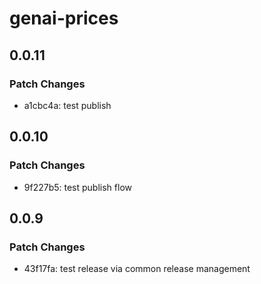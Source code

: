 # genai-prices

## 0.0.11

### Patch Changes

- a1cbc4a: test publish

## 0.0.10

### Patch Changes

- 9f227b5: test publish flow

## 0.0.9

### Patch Changes

- 43f17fa: test release via common release management
